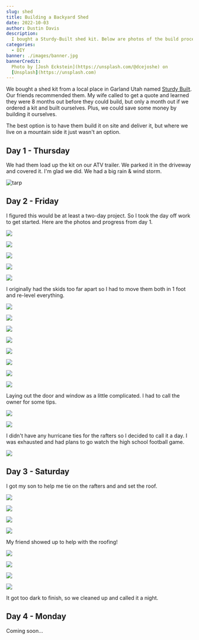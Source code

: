 ```yaml
---
slug: shed
title: Building a Backyard Shed
date: 2022-10-03
author: Dustin Davis
description:
  I bought a Sturdy-Built shed kit. Below are photos of the build process.
categories:
  - DIY
banner: ./images/banner.jpg
bannerCredit:
  Photo by [Josh Eckstein](https://unsplash.com/@dcejoshe) on
  [Unsplash](https://unsplash.com)
---
```


We bought a shed kit from a local place in Garland Utah named
[Sturdy Built](https://goo.gl/maps/SSEJowQbi5fqsXqa6). Our friends recommended
them. My wife called to get a quote and learned they were 8 months out before
they could build, but only a month out if we ordered a kit and built ourselves.
Plus, we could save some money by building it ourselves.

The best option is to have them build it on site and deliver it, but where we
live on a mountain side it just wasn't an option.

## Day 1 - Thursday

We had them load up the kit on our ATV trailer. We parked it in the driveway and
covered it. I'm glad we did. We had a big rain & wind storm.

![tarp](./images/tarp.jpg)

## Day 2 - Friday

I figured this would be at least a two-day project. So I took the day off work
to get started. Here are the photos and progress from day 1.

![](./images/1-0.jpg)

![](./images/1-0.1.jpg)

![](./images/1-1.jpg)

![](./images/1-2.jpg)

![](./images/1-3.jpg)

I originally had the skids too far apart so I had to move them both in 1 foot
and re-level everything.

![](./images/1-4.jpg)

![](./images/1-4.5.jpg)

![](./images/1-4.6.jpg)

![](./images/1-5.jpg)

![](./images/1-6.jpg)

![](./images/1-7.jpg)

![](./images/1-8.jpg)

![](./images/1-9.jpg)

Laying out the door and window as a little complicated. I had to call the owner
for some tips.

![](./images/1-10.jpg)

![](./images/1-11.jpg)

I didn't have any hurricane ties for the rafters so I decided to call it a day.
I was exhausted and had plans to go watch the high school football game.

![](./images/1-12.jpg)

## Day 3 - Saturday

I got my son to help me tie on the rafters and and set the roof.

![](./images/2-1.jpg)

![](./images/2-2.jpg)

![](./images/2-3.jpg)

![](./images/2-4.jpg)

My friend showed up to help with the roofing!

![](./images/2-5.jpg)

![](./images/2-6.jpg)

![](./images/2-7.jpg)

![](./images/2-8.jpg)

It got too dark to finish, so we cleaned up and called it a night.

## Day 4 - Monday

Coming soon...
